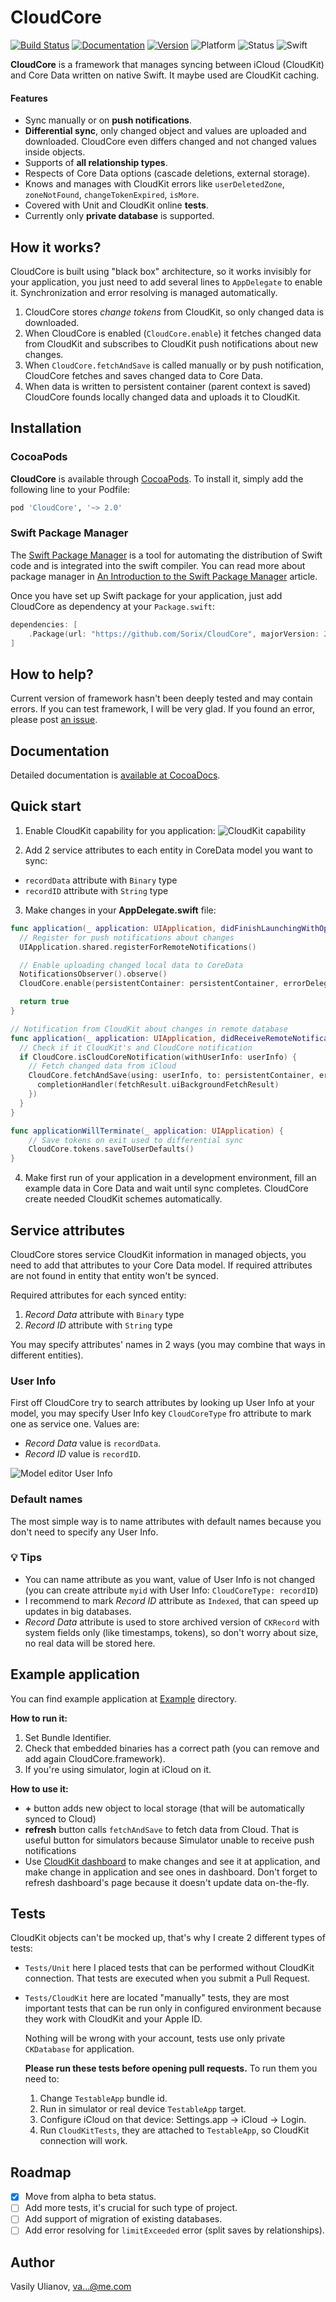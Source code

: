 # CloudCore

[![Build Status](https://travis-ci.org/Sorix/CloudCore.svg?branch=master)](https://travis-ci.org/Sorix/CloudCore)
[![Documentation](https://img.shields.io/cocoapods/metrics/doc-percent/CloudCore.svg)](http://cocoadocs.org/docsets/CloudCore/)
[![Version](https://img.shields.io/cocoapods/v/CloudCore.svg?style=flat)](https://cocoapods.org/pods/CloudCore)
![Platform](https://img.shields.io/cocoapods/p/CloudCore.svg?style=flat)
![Status](https://img.shields.io/badge/status-beta-orange.svg)
![Swift](https://img.shields.io/badge/swift-4-orange.svg)

**CloudCore** is a framework that manages syncing between iCloud (CloudKit) and Core Data written on native Swift. It maybe used are CloudKit caching.

#### Features
* Sync manually or on **push notifications**.
* **Differential sync**, only changed object and values are uploaded and downloaded. CloudCore even differs changed and not changed values inside objects.
* Supports of **all relationship types**.
* Respects of Core Data options (cascade deletions, external storage).
* Knows and manages with CloudKit errors like `userDeletedZone`, `zoneNotFound`, `changeTokenExpired`, `isMore`.
* Covered with Unit and CloudKit online **tests**.
* Currently only **private database** is supported.

## How it works?
CloudCore is built using "black box" architecture, so it works invisibly for your application, you just need to add several lines to `AppDelegate` to enable it. Synchronization and error resolving is managed automatically.

1. CloudCore stores *change tokens* from CloudKit, so only changed data is downloaded.
2. When CloudCore is enabled (`CloudCore.enable`) it fetches changed data from CloudKit and subscribes to CloudKit push notifications about new changes.
3. When `CloudCore.fetchAndSave` is called manually or by push notification, CloudCore fetches and saves changed data to Core Data.
4. When data is written to persistent container (parent context is saved) CloudCore founds locally changed data and uploads it to CloudKit.

## Installation

### CocoaPods
**CloudCore** is available through [CocoaPods](http://cocoapods.org). To install
it, simply add the following line to your Podfile:

```ruby
pod 'CloudCore', '~> 2.0'
```

### Swift Package Manager
The [Swift Package Manager](https://swift.org/package-manager/) is a tool for automating the distribution of Swift code and is integrated into the swift compiler. You can read more about package manager in [An Introduction to the Swift Package Manager](https://www.raywenderlich.com/148832/introduction-swift-package-manager) article.

Once you have set up Swift package for your application, just add CloudCore as dependency at your `Package.swift`:

```swift
dependencies: [
    .Package(url: "https://github.com/Sorix/CloudCore", majorVersion: 2)
]
```

## How to help?
Current version of framework hasn't been deeply tested and may contain errors. If you can test framework, I will be very glad. If you found an error, please post [an issue](https://github.com/Sorix/CloudCore/issues).

## Documentation
Detailed documentation is [available at CocoaDocs](http://cocoadocs.org/docsets/CloudCore/).

## Quick start
1. Enable CloudKit capability for you application:
![CloudKit capability](https://cloud.githubusercontent.com/assets/5610904/25092841/28305bc0-2398-11e7-9fbf-f94c619c264f.png)

2. Add 2 service attributes to each entity in CoreData model you want to sync:
  * `recordData` attribute with `Binary` type
  * `recordID` attribute with `String` type

3. Make changes in your **AppDelegate.swift** file:

```swift
func application(_ application: UIApplication, didFinishLaunchingWithOptions launchOptions: [UIApplicationLaunchOptionsKey: Any]?) -> Bool {
  // Register for push notifications about changes
  UIApplication.shared.registerForRemoteNotifications()

  // Enable uploading changed local data to CoreData
  NotificationsObserver().observe()
  CloudCore.enable(persistentContainer: persistentContainer, errorDelegate: self)

  return true
}

// Notification from CloudKit about changes in remote database
func application(_ application: UIApplication, didReceiveRemoteNotification userInfo: [AnyHashable : Any], fetchCompletionHandler completionHandler: @escaping (UIBackgroundFetchResult) -> Void) {
  // Check if it CloudKit's and CloudCore notification
  if CloudCore.isCloudCoreNotification(withUserInfo: userInfo) {
    // Fetch changed data from iCloud
    CloudCore.fetchAndSave(using: userInfo, to: persistentContainer, error: nil, completion: { (fetchResult) in
      completionHandler(fetchResult.uiBackgroundFetchResult)
    })
  }
}

func applicationWillTerminate(_ application: UIApplication) {
	// Save tokens on exit used to differential sync
	CloudCore.tokens.saveToUserDefaults()
}
```

4. Make first run of your application in a development environment, fill an example data in Core Data and wait until sync completes. CloudCore create needed CloudKit schemes automatically.

## Service attributes
CloudCore stores service CloudKit information in managed objects, you need to add that attributes to your Core Data model. If required attributes are not found in entity that entity won't be synced.

Required attributes for each synced entity:
1. *Record Data* attribute with `Binary` type
2. *Record ID* attribute with `String` type

You may specify attributes' names in 2 ways (you may combine that ways in different entities).

### User Info
First off CloudCore try to search attributes by looking up User Info at your model, you may specify User Info key `CloudCoreType` fro attribute to mark one as service one. Values are:
* *Record Data* value is `recordData`.
* *Record ID* value is `recordID`.

![Model editor User Info](https://cloud.githubusercontent.com/assets/5610904/24004400/52e0ff94-0a77-11e7-9dd9-e1e24a86add5.png)

### Default names
The most simple way is to name attributes with default names because you don't need to specify any User Info.

### 💡 Tips
* You can name attribute as you want, value of User Info is not changed (you can create attribute `myid` with User Info: `CloudCoreType: recordID`)
* I recommend to mark *Record ID* attribute as `Indexed`, that can speed up updates in big databases.
* *Record Data* attribute is used to store archived version of `CKRecord` with system fields only (like timestamps, tokens), so don't worry about size, no real data will be stored here.

## Example application

You can find example application at [Example](/Example/) directory.

**How to run it:**
1. Set Bundle Identifier.
2. Check that embedded binaries has a correct path (you can remove and add again CloudCore.framework).
3. If you're using simulator, login at iCloud on it.

**How to use it:**
* **+** button adds new object to local storage (that will be automatically synced to Cloud)
* **refresh** button calls `fetchAndSave` to fetch data from Cloud. That is useful button for simulators because Simulator unable to receive push notifications
* Use [CloudKit dashboard](https://icloud.developer.apple.com/dashboard/) to make changes and see it at application, and make change in application and see ones in dashboard. Don't forget to refresh dashboard's page because it doesn't update data on-the-fly.

## Tests
CloudKit objects can't be mocked up, that's why I create 2 different types of tests:

* `Tests/Unit` here I placed tests that can be performed without CloudKit connection. That tests are executed when you submit a Pull Request.
* `Tests/CloudKit` here are located "manually" tests, they are most important tests that can be run only in configured environment because they work with CloudKit and your Apple ID.

  Nothing will be wrong with your account, tests use only private `CKDatabase` for application.

  **Please run these tests before opening pull requests.**
 To run them you need to:
  1. Change `TestableApp` bundle id.
  2. Run in simulator or real device `TestableApp` target.
  3. Configure iCloud on that device: Settings.app → iCloud → Login.
  4. Run `CloudKitTests`, they are attached to `TestableApp`, so CloudKit connection will work.

## Roadmap

- [x] Move from alpha to beta status.
- [ ] Add more tests, it's crucial for such type of project.
- [ ] Add support of migration of existing databases.
- [ ] Add error resolving for `limitExceeded` error (split saves by relationships).

## Author

Vasily Ulianov, [va...@me.com](http://www.google.com/recaptcha/mailhide/d?k=01eFEpy-HM-qd0Vf6QGABTjw==&c=JrKKY2bjm0Bp58w7zTvPiQ==)
